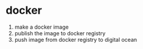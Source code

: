 # docker

1. make a docker image
2. publish the image to docker registry
3. push image from docker registry to  digital ocean

